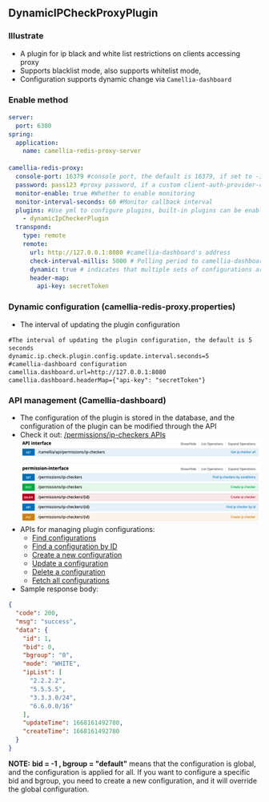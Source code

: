 ## DynamicIPCheckProxyPlugin

### Illustrate
* A plugin for ip black and white list restrictions on clients accessing proxy
* Supports blacklist mode, also supports whitelist mode, 
* Configuration supports dynamic change via `Camellia-dashboard`

### Enable method
````yaml
server:
  port: 6380
spring:
  application:
    name: camellia-redis-proxy-server

camellia-redis-proxy:
  console-port: 16379 #console port, the default is 16379, if set to -16379, there will be a random available port, if set to 0, the console will not be started
  password: pass123 #proxy password, if a custom client-auth-provider-class-name is set, the password parameter is invalid
  monitor-enable: true #Whether to enable monitoring
  monitor-interval-seconds: 60 #Monitor callback interval
  plugins: #Use yml to configure plugins, built-in plugins can be enabled directly using aliases, custom plugins need to configure the full class name
    - dynamicIpCheckerPlugin
  transpond:
    type: remote
    remote:
      url: http://127.0.0.1:8080 #camellia-dashboard's address
      check-interval-millis: 5000 # Polling period to camellia-dashboard
      dynamic: true # indicates that multiple sets of configurations are supported, the default is true
      header-map:
        api-key: secretToken
````

### Dynamic configuration (camellia-redis-proxy.properties)
- The interval of updating the plugin configuration
````properties
#The interval of updating the plugin configuration, the default is 5 seconds
dynamic.ip.check.plugin.config.update.interval.seconds=5
#camellia-dashboard configuration
camellia.dashboard.url=http://127.0.0.1:8080
camellia.dashboard.headerMap={"api-key": "secretToken"}
````

### API management (Camellia-dashboard)
- The configuration of the plugin is stored in the database, and the configuration of the plugin can be modified through the API
- Check it out: [/permissions/ip-checkers APIs](http://localhost:8080/swagger-ui.html#!/permission-interface)
 ![img.png](ip-checker-api.png)
- APIs for managing plugin configurations:
  + [Find configurations](http://localhost:8080/swagger-ui.html#!/permission-interface/findIpCheckersUsingGET)
  + [Find a configuration by ID](http://localhost:8080/swagger-ui.html#!/permission-interface/findIpCheckerByIdUsingGET)
  + [Create a new configuration](http://localhost:8080/swagger-ui.html#!/permission-interface/CreateIpCheckerUsingPOST)
  + [Update a configuration](http://localhost:8080/swagger-ui.html#!/permission-interface/UpdateIpCheckerUsingPUT)
  + [Delete a configuration](http://localhost:8080/swagger-ui.html#!/permission-interface/DeleteIpCheckerUsingDELETE)
  + [Fetch all configurations](http://localhost:8080/swagger-ui.html#!/api%E6%8E%A5%E5%8F%A3/getIpCheckerListUsingGET)
- Sample response body:
```json
{
  "code": 200,
  "msg": "success",
  "data": {
    "id": 1,
    "bid": 0,
    "bgroup": "0",
    "mode": "WHITE",
    "ipList": [
      "2.2.2.2",
      "5.5.5.5",
      "3.3.3.0/24",
      "6.6.0.0/16"
    ],
    "updateTime": 1668161492780,
    "createTime": 1668161492780
  }
}
```
**NOTE:** **bid = -1 , bgroup = "default"** means that the configuration is global, and the configuration is applied for all. 
If you want to configure a specific bid and bgroup, you need to create a new configuration, and it will override the global configuration.